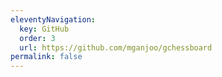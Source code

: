 ```yaml
---
eleventyNavigation:
  key: GitHub
  order: 3
  url: https://github.com/mganjoo/gchessboard
permalink: false
---
```

